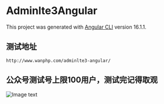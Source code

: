 # Adminlte3Angular

This project was generated with [Angular CLI](https://github.com/angular/angular-cli) version 16.1.1.

## 测试地址

`http://www.wanphp.com/adminlte3-angular/`

## 公众号测试号上限100用户，测试完记得取观

![Image text](http://mmbiz.qpic.cn/sz_mmbiz_jpg/7mGzSIdicic94Pkwp6GqWBonzZLIt4y8FBY8peUde166slD2dn3BHdYDTOeeMWwV6x3UKukSp65v7JG72XwzJEdA/0)
